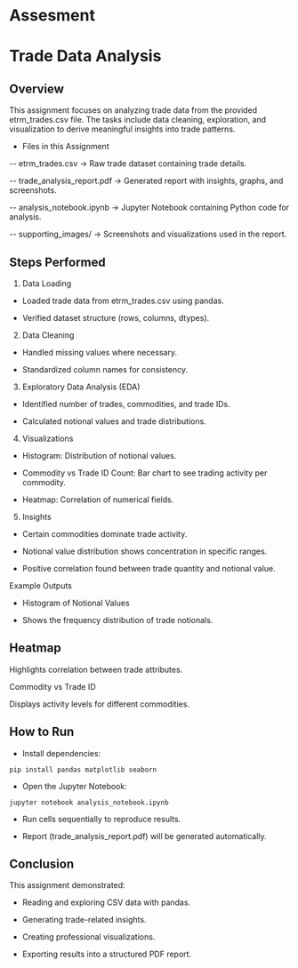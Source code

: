 # Assesment

# Trade Data Analysis
## Overview

This assignment focuses on analyzing trade data from the provided etrm_trades.csv file.
The tasks include data cleaning, exploration, and visualization to derive meaningful insights into trade patterns.

- Files in this Assignment

-- etrm_trades.csv → Raw trade dataset containing trade details.

-- trade_analysis_report.pdf → Generated report with insights, graphs, and screenshots.

-- analysis_notebook.ipynb → Jupyter Notebook containing Python code for analysis.

-- supporting_images/ → Screenshots and visualizations used in the report.

## Steps Performed
1. Data Loading

- Loaded trade data from etrm_trades.csv using pandas.

- Verified dataset structure (rows, columns, dtypes).

2. Data Cleaning

- Handled missing values where necessary.

- Standardized column names for consistency.

3. Exploratory Data Analysis (EDA)

- Identified number of trades, commodities, and trade IDs.

- Calculated notional values and trade distributions.

4. Visualizations

- Histogram: Distribution of notional values.

- Commodity vs Trade ID Count: Bar chart to see trading activity per commodity.

- Heatmap: Correlation of numerical fields.

5. Insights

- Certain commodities dominate trade activity.

- Notional value distribution shows concentration in specific ranges.

- Positive correlation found between trade quantity and notional value.

Example Outputs
- Histogram of Notional Values

- Shows the frequency distribution of trade notionals.

## Heatmap

Highlights correlation between trade attributes.

Commodity vs Trade ID

Displays activity levels for different commodities.

## How to Run

- Install dependencies:
```
pip install pandas matplotlib seaborn
```

- Open the Jupyter Notebook:
```
jupyter notebook analysis_notebook.ipynb
```

- Run cells sequentially to reproduce results.

- Report (trade_analysis_report.pdf) will be generated automatically.

## Conclusion

This assignment demonstrated:

- Reading and exploring CSV data with pandas.

- Generating trade-related insights.

- Creating professional visualizations.

- Exporting results into a structured PDF report.
